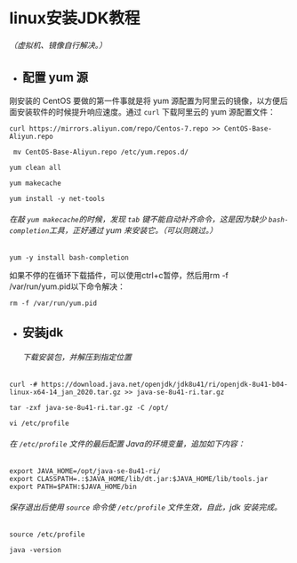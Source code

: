 # **linux安装JDK教程**



###### （虚拟机、镜像自行解决。）



- ## 配置 yum 源

刚安装的 CentOS 要做的第一件事就是将 yum 源配置为阿里云的镜像，以方便后面安装软件的时候提升响应速度。通过 `curl` 下载阿里云的 yum 源配置文件：



```
curl https://mirrors.aliyun.com/repo/Centos-7.repo >> CentOS-Base-Aliyun.repo
```

```
 mv CentOS-Base-Aliyun.repo /etc/yum.repos.d/
```

```
yum clean all
```

```
yum makecache
```

```
yum install -y net-tools
```



###### 在敲 `yum makecache`的时候，发现 `tab` 键不能自动补齐命令，这是因为缺少 `bash-completion`工具，正好通过 yum 来安装它。（可以则跳过。）



```
yum -y install bash-completion
```



如果不停的在循环下载插件，可以使用ctrl+c暂停，然后用rm -f /var/run/yum.pid以下命令解决：



```
rm -f /var/run/yum.pid
```





- ## 安装jdk

  

  ###### 下载安装包，并解压到指定位置

  

```
curl -# https://download.java.net/openjdk/jdk8u41/ri/openjdk-8u41-b04-linux-x64-14_jan_2020.tar.gz >> java-se-8u41-ri.tar.gz
```

```
tar -zxf java-se-8u41-ri.tar.gz -C /opt/
```

```
vi /etc/profile
```



###### 在 `/etc/profile` 文件的最后配置 Java的环境变量，追加如下内容：



```
export JAVA_HOME=/opt/java-se-8u41-ri/
export CLASSPATH=.:$JAVA_HOME/lib/dt.jar:$JAVA_HOME/lib/tools.jar
export PATH=$PATH:$JAVA_HOME/bin
```



###### 保存退出后使用 `source` 命令使 `/etc/profile` 文件生效，自此，jdk 安装完成。



```
source /etc/profile
```

```
java -version
```


